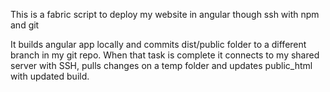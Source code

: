 This is a fabric script to deploy my website in angular though ssh with npm and git

It builds angular app locally and commits dist/public folder to a different branch in my git repo.
When that task is complete it connects to my shared server with SSH, pulls changes on a temp folder and updates public_html with updated build.
